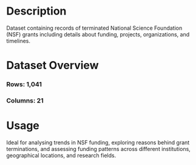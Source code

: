 # Description

Dataset containing records of terminated National Science Foundation (NSF) grants including details about funding, projects, organizations, and timelines.

# Dataset Overview

### Rows: 1,041

### Columns: 21

# Usage

Ideal for analysing trends in NSF funding, exploring reasons behind grant terminations, and assessing funding patterns across different institutions, geographical locations, and research fields.